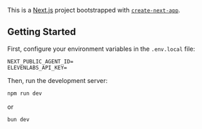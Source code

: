 This is a [Next.js](https://nextjs.org) project bootstrapped with [`create-next-app`](https://nextjs.org/docs/app/api-reference/cli/create-next-app).

## Getting Started

First, configure your environment variables in the `.env.local` file:

```
NEXT_PUBLIC_AGENT_ID=
ELEVENLABS_API_KEY=
```

Then, run the development server:

```bash
npm run dev
```

or

```bash
bun dev
```

